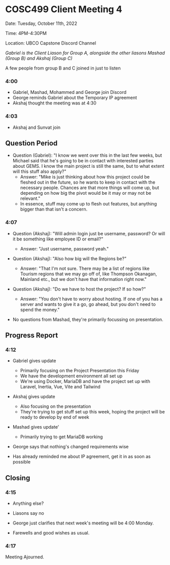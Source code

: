 # COSC499 Client Meeting 4

Date: Tuesday, October 11th, 2022

Time: 4PM-4:30PM

Location: UBCO Capstone Discord Channel

*Gabriel is the Client Liason for Group A, alongside the other liasons Mashad (Group B) and Akshaj (Group C)*

A few people from group B and C joined in just to listen

### 4:00
- Gabriel, Mashad, Mohammed and George join Discord
- George reminds Gabriel about the Temporary IP agreement
- Akshaj thought the meeting was at 4:30

### 4:03
- Akshaj and Sunvat join

## Question Period

- Question (Gabriel): "I know we went over this in the last few weeks, but Michael said that he's going to be in contact with interested parties about
GEMS. I know the main project is still the same, but to what extent will this stuff also apply?"
	- Answer: "Mike is just thinking about how this project could be fleshed out in the future, so he wants to keep in contact with the necessary people.
	Chances are that more things will come up, but depending on how big the pivot would be it may or may not be relevant."
	- In essence, stuff may come up to flesh out features, but anything bigger than that isn't a concern.

### 4:07
- Question (Akshaj): "Will admin login just be username, password? Or will it be something like employee ID or email?"
	- Answer: "Just username, password yeah."
- Question (Akshaj): "Also how big will the Regions be?"
	- Answer: "That I'm not sure. There may be a list of regions like Tourism regions that we may go off of, like Thompson Okanagan, Mainland etc., but we don't have that information right now."
- Question (Akshaj): "Do we have to host the project? If so how?"
	- Answer: "You don't have to worry about hosting. If one of you has a server and wants to give it a go, go ahead, but you don't need to spend the money."

- No questions from Mashad, they're primarily focussing on presentation.

## Progress Report
### 4:12
- Gabriel gives update
	- Primarily focusing on the Project Presentation this Friday
	- We have the development environment all set up
	- We're using Docker, MariaDB and have the project set up with Laravel, Inertia, Vue, Vite and Tailwind

- Akshaj gives update
	- Also focusing on the presentation
	- They're trying to get stuff set up this week, hoping the project will be ready to develop by end of week
	
- Mashad gives update'
	- Primarily trying to get MariaDB working

- George says that nothing's changed requirements wise
- Has already reminded me about IP agreement, get it in as soon as possible

## Closing
### 4:15
- Anything else?
- Liasons say no
- George just clarifies that next week's meeting will be 4:00 Monday.

- Farewells and good wishes as usual.

### 4:17
Meeting Ajourned.
